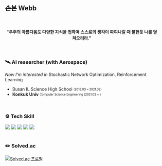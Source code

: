 <h2> 손본 Webb </h2>

<br>

<h4 align="center"> "우주의 아름다움도 다양한 지식을 접하며 스스로의 생각이 짜여나갈 때 불현듯 나를 덮쳐오리라." </h4>

<br>

<h3>🛰  AI researcher (with Aerospace)</h3>

_Now I'm interested in_ Stochastic Network Optimization, Reinforcement Learning

- Busan IL Science High School <sub><sup> (2018.03 ~ 2021.02) </sup></sub>
- **Konkuk Univ** <sub><sup>Computer Science Engineering (2021.03 ~ )</sup></sub>

<br>

<div>
  <h3>⚙️ Tech Skill</h3>
<img src="https://img.shields.io/badge/Python-3776AB?style=for-the-badge&logo=Python&logoColor=white">  
<img src="https://img.shields.io/badge/PyTorch-EE4C2C?style=for-the-badge&logo=PyTorch&logoColor=white"/>
 <img src="https://img.shields.io/badge/CV-YOLO-green?style=flat-square&logo">
  <img src="https://img.shields.io/badge/RL-DQN-blue?style=flat-square&logo">
  <img src="https://img.shields.io/badge/RL-PPO-blue?style=flat-square&logo">
</div> 
  

<br>

<div>
 <h3>✏️ Solved.ac</h3>
  
[![Solved.ac 프로필](http://mazassumnida.wtf/api/v2/generate_badge?boj=jwst0210)](https://solved.ac/jwst0210)
</div>

